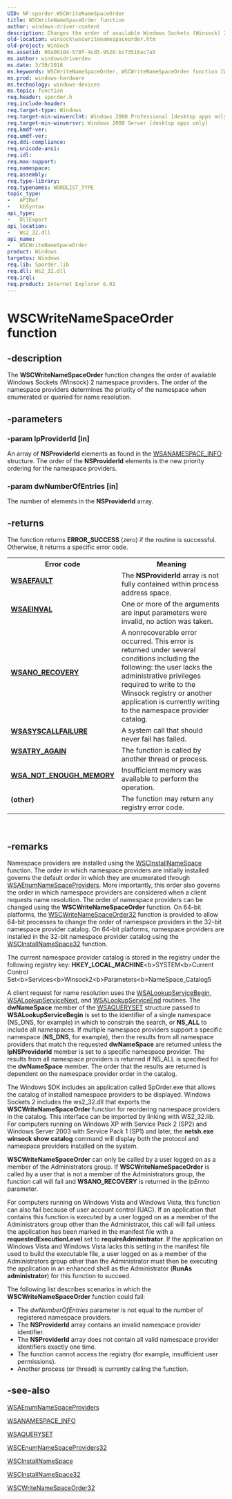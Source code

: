 ```yaml
---
UID: NF:sporder.WSCWriteNameSpaceOrder
title: WSCWriteNameSpaceOrder function
author: windows-driver-content
description: Changes the order of available Windows Sockets (Winsock) 2 namespace providers. The order of the namespace providers determines the priority of the namespace when enumerated or queried for name resolution.
old-location: winsock\wscwritenamespaceorder.htm
old-project: WinSock
ms.assetid: 00a06104-570f-4cd5-9520-bc73516ac7a5
ms.author: windowsdriverdev
ms.date: 3/30/2018
ms.keywords: WSCWriteNameSpaceOrder, WSCWriteNameSpaceOrder function [Winsock], sporder/WSCWriteNameSpaceOrder, winsock.wscwritenamespaceorder
ms.prod: windows-hardware
ms.technology: windows-devices
ms.topic: function
req.header: sporder.h
req.include-header: 
req.target-type: Windows
req.target-min-winverclnt: Windows 2000 Professional [desktop apps only]
req.target-min-winversvr: Windows 2000 Server [desktop apps only]
req.kmdf-ver: 
req.umdf-ver: 
req.ddi-compliance: 
req.unicode-ansi: 
req.idl: 
req.max-support: 
req.namespace: 
req.assembly: 
req.type-library: 
req.typenames: WORDLIST_TYPE
topic_type:
-	APIRef
-	kbSyntax
api_type:
-	DllExport
api_location:
-	Ws2_32.dll
api_name:
-	WSCWriteNameSpaceOrder
product: Windows
targetos: Windows
req.lib: Sporder.lib
req.dll: Ws2_32.dll
req.irql: 
req.product: Internet Explorer 6.01
---
```


# WSCWriteNameSpaceOrder function


## -description


The 
<b>WSCWriteNameSpaceOrder</b> function changes the order of available Windows Sockets (Winsock) 2 namespace providers. The order of the namespace providers determines the priority of the namespace when enumerated or queried for name resolution.


## -parameters




### -param lpProviderId [in]

An array of <b>NSProviderId</b> elements as found in the <a href="https://msdn.microsoft.com/a5c76657-df62-471a-95e9-8017cad47b00">WSANAMESPACE_INFO</a>
      structure.  The order of the <b>NSProviderId</b> elements is the new
      priority ordering for the namespace providers.


### -param dwNumberOfEntries [in]

The number of elements in the <b>NSProviderId</b> array.


## -returns



The function returns <b>ERROR_SUCCESS</b> (zero) if the routine is successful. Otherwise, it returns a specific error code.

<table>
<tr>
<th>Error code</th>
<th>Meaning</th>
</tr>
<tr>
<td width="40%">
<dl>
<dt><b><a href="windows_sockets_error_codes_2.htm">WSAEFAULT</a></b></dt>
</dl>
</td>
<td width="60%">
The <b>NSProviderId</b> array is not fully contained within process address space.

</td>
</tr>
<tr>
<td width="40%">
<dl>
<dt><b><a href="windows_sockets_error_codes_2.htm">WSAEINVAL</a></b></dt>
</dl>
</td>
<td width="60%">
One or more of the arguments are input parameters were invalid, no action was taken.

</td>
</tr>
<tr>
<td width="40%">
<dl>
<dt><b><a href="windows_sockets_error_codes_2.htm">WSANO_RECOVERY</a></b></dt>
</dl>
</td>
<td width="60%">
A nonrecoverable error occurred. This error is returned under several conditions including the following: the user lacks the administrative privileges required to write to the  Winsock registry or another application is currently writing to the namespace provider catalog.

</td>
</tr>
<tr>
<td width="40%">
<dl>
<dt><b><a href="windows_sockets_error_codes_2.htm">WSASYSCALLFAILURE</a></b></dt>
</dl>
</td>
<td width="60%">
A system call that should never fail has failed.

</td>
</tr>
<tr>
<td width="40%">
<dl>
<dt><b><a href="windows_sockets_error_codes_2.htm"> WSATRY_AGAIN</a></b></dt>
</dl>
</td>
<td width="60%">
The function is called by another thread or process.

</td>
</tr>
<tr>
<td width="40%">
<dl>
<dt><b><a href="windows_sockets_error_codes_2.htm">WSA_NOT_ENOUGH_MEMORY</a></b></dt>
</dl>
</td>
<td width="60%">
Insufficient memory was available to perform the operation. 


</td>
</tr>
<tr>
<td width="40%">
<dl>
<dt><b>(other)</b></dt>
</dl>
</td>
<td width="60%">
The function may return any registry error code.

</td>
</tr>
</table>
 




## -remarks



Namespace providers are installed using the <a href="https://msdn.microsoft.com/f17f6174-879e-45e7-a250-975d1ee24fe0">WSCInstallNameSpace</a> function. The order in which namespace providers are initially installed governs the default order in which they are enumerated through 
 <a href="https://msdn.microsoft.com/f5b6cd42-c5cb-43b6-bb96-fd260217e252">WSAEnumNameSpaceProviders</a>.  More importantly, this order also governs the order in which namespace providers are considered when a client requests name resolution. The order of namespace providers can be changed using the <b>WSCWriteNameSpaceOrder</b> function. On 64-bit platforms, the <a href="https://msdn.microsoft.com/a5b15d28-8137-42bf-8f2a-7c6b5a8a63c2">WSCWriteNameSpaceOrder32</a> function is provided to allow 64-bit processes to change the order of namespace providers in the 32-bit namespace provider catalog. On 64-bit platforms, namespace providers are installed in the 32-bit namespace provider catalog using the <a href="https://msdn.microsoft.com/b107fbe6-bbfb-45be-8419-4d85d3c4e80c">WSCInstallNameSpace32</a> function. 

The current namespace provider catalog is stored in the registry under the following registry key: <b>HKEY_LOCAL_MACHINE</b>\<b>SYSTEM</b>\<b>Current Control Set</b>\<b>Services</b>\<b>Winsock2</b>\<b>Parameters</b>\<b>NameSpace_Catalog5</b>



A client request for name resolution uses the <a href="https://msdn.microsoft.com/448309ef-b9dd-4960-8016-d26691df59ec">WSALookupServiceBegin</a>, <a href="https://msdn.microsoft.com/ab4f1830-b38d-4224-a6a9-6d4512245ad6">WSALookupServiceNext</a>, and <a href="https://msdn.microsoft.com/f9d2ac54-a818-464d-918e-80ebb5b1b106">WSALookupServiceEnd</a> routines. The <b>dwNameSpace</b> member of the <a href="https://msdn.microsoft.com/6c81fbba-aaf4-49ca-ab79-b6fe5dfb0076">WSAQUERYSET</a> structure passed to <b>WSALookupServiceBegin</b> is set to the identifier of a single namespace (NS_DNS, for example) in which to constrain the search, or <b>NS_ALL</b> to include all namespaces. If multiple namespace providers support a specific namespace (<b>NS_DNS</b>, for example), then the results from all namespace providers that match the requested <b>dwNameSpace</b> are returned unless the <b>lpNSProviderId</b> 
member is set to a specific namespace provider. The results from all namespace providers is returned if NS_ALL is specified for the <b>dwNameSpace</b> member. The order that the results are returned is dependent on the namespace provider order in the catalog.  

The Windows SDK includes an application called SpOrder.exe that allows the catalog of installed namespace providers to be displayed. Windows Sockets 2 includes the ws2_32.dll that exports the  <b>WSCWriteNameSpaceOrder</b> function for reordering namespace providers in the catalog. This interface can be imported by linking with WS2_32.lib. For computers running on Windows XP with Service Pack 2 (SP2) and Windows Server 2003 with Service Pack 1 (SP1) and later, the <b>netsh.exe winsock show catalog</b> command will display both the protocol and namespace providers installed on the system.

<b>WSCWriteNameSpaceOrder</b> can only be called by a user logged on as a member of the Administrators group. If <b>WSCWriteNameSpaceOrder</b> is called by a user that is not a member of the Administrators group, the function call will fail and <b>WSANO_RECOVERY</b> is returned in the <i>lpErrno</i> parameter.

For computers running on Windows Vista and Windows Vista, this function can also fail because of user account control (UAC). If an application that contains this function is executed by a user logged on as a member of the Administrators group other than the Administrator, this call will fail unless the application has been marked in the manifest file with a <b>requestedExecutionLevel</b> set to <b>requireAdministrator</b>. If the application on Windows Vista and Windows Vista lacks this setting in the manifest file used to build the executable file, a user logged on as a member of the Administrators group other than the Administrator must then be executing the application in an enhanced shell as the  Administrator (<b>RunAs administrator</b>) for this function to succeed.

The following list describes scenarios in which the 
<b>WSCWriteNameSpaceOrder</b> function could fail:

<ul>
<li>The <i>dwNumberOfEntries</i> parameter is not equal to the number of registered namespace providers.</li>
<li>The <b>NSProviderId</b> array contains an invalid namespace provider identifier.</li>
<li>The <b>NSProviderId</b> array does not contain all valid namespace provider identifiers exactly one time.</li>
<li>The function cannot access the registry (for example, insufficient user permissions).</li>
<li>Another process (or thread) is currently calling the function.</li>
</ul>



## -see-also




<a href="https://msdn.microsoft.com/f5b6cd42-c5cb-43b6-bb96-fd260217e252">WSAEnumNameSpaceProviders</a>



<a href="https://msdn.microsoft.com/a5c76657-df62-471a-95e9-8017cad47b00">WSANAMESPACE_INFO</a>



<a href="https://msdn.microsoft.com/6c81fbba-aaf4-49ca-ab79-b6fe5dfb0076">WSAQUERYSET</a>



<a href="https://msdn.microsoft.com/792737d9-231d-4524-b1a6-b9904951d5b4">WSCEnumNameSpaceProviders32</a>



<a href="https://msdn.microsoft.com/f17f6174-879e-45e7-a250-975d1ee24fe0">WSCInstallNameSpace</a>



<a href="https://msdn.microsoft.com/b107fbe6-bbfb-45be-8419-4d85d3c4e80c">WSCInstallNameSpace32</a>



<a href="https://msdn.microsoft.com/a5b15d28-8137-42bf-8f2a-7c6b5a8a63c2">WSCWriteNameSpaceOrder32</a>
 

 

